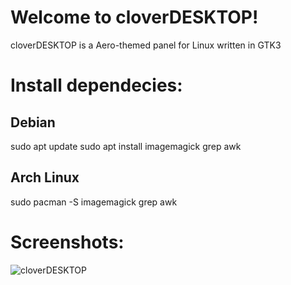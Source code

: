 # Welcome to cloverDESKTOP!
cloverDESKTOP is a Aero-themed panel for Linux written in GTK3

# Install dependecies:

## Debian
sudo apt update
sudo apt install imagemagick grep awk

## Arch Linux
sudo pacman -S imagemagick grep awk

# Screenshots:
![cloverDESKTOP](clover2.png "cloverDESKTOP")
